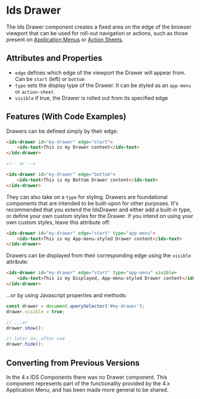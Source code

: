 # Ids Drawer

The Ids Drawer component creates a fixed area on the edge of the browser viewport that can be used for roll-out navigation or actions, such as those present on [Application Menus](../ids-app-menu/README.md) or [Action Sheets](../ids-action-sheet/README.md).

## Attributes and Properties

- `edge` defines which edge of the viewport the Drawer will appear from.  Can be `start` (left) or `bottom`
- `type` sets the display type of the Drawer.  It can be styled as an `app-menu` or `action-sheet`.
- `visible` if true, the Drawer is rolled out from its specified edge

## Features (With Code Examples)

Drawers can be defined simply by their edge:

```html
<ids-drawer id="my-drawer" edge="start">
    <ids-text>This is my Drawer content</ids-text>
</ids-drawer>

<!-- or -->

<ids-drawer id="my-drawer" edge="bottom">
    <ids-text>This is my Bottom Drawer content</ids-text>
</ids-drawer>
```

They can also take on a `type` for styling.  Drawers are foundational components that are intended to be built-upon for other purposes.  It's recommended that you extend the IdsDrawer and either add a built-in type, or define your own custom styles for the Drawer. if you intend on using your own custom styles, leave this attribute off:

```html
<ids-drawer id="my-drawer" edge="start" type="app-menu">
    <ids-text>This is my App-menu-styled Drawer content</ids-text>
</ids-drawer>
```

Drawers can be displayed from their corresponding edge using the `visible` attribute:

```html
<ids-drawer id="my-drawer" edge="start" type="app-menu" visible>
    <ids-text>This is my Displayed, App-menu-styled Drawer content</ids-text>
</ids-drawer>
```

...or by using Javascript properties and methods:

```js
const drawer = document.querySelector('#my-drawer');
drawer.visible = true;

// ...or
drawer.show();

// later on, after use
drawer.hide();
```

## Converting from Previous Versions

In the 4.x IDS Components there was no Drawer component.  This component represents part of the functionality provided by the 4.x Application Menu, and has been made more general to be shared.
